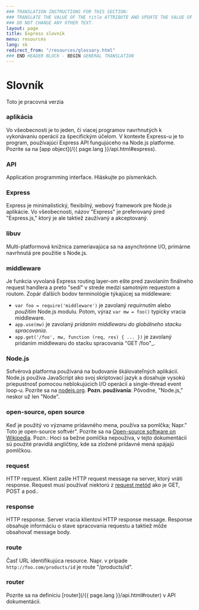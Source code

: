 ```yaml
---
### TRANSLATION INSTRUCTIONS FOR THIS SECTION:
### TRANSLATE THE VALUE OF THE title ATTRIBUTE AND UPDATE THE VALUE OF THE lang ATTRIBUTE.
### DO NOT CHANGE ANY OTHER TEXT.
layout: page
title: Express slovník
menu: resources
lang: sk
redirect_from: "/resources/glossary.html"
### END HEADER BLOCK - BEGIN GENERAL TRANSLATION
---
```


# Slovník

<div class="doc-box doc-warn">Toto je pracovná verzia</div>

### aplikácia

Vo všeobecnosti je to jeden, či viacej programov navrhnutých k vykonávaniu operácií za špecifickým účelom. V kontexte Express-u je to program, používajúci Express API fungujúceho na Node.js platforme. Pozrite sa na [app object](/{{ page.lang }}/api.html#express).

### API

Application programming interface. Hláskujte po písmenkách.

### Express

Express je minimalistický, flexibilný, webový framework pre Node.js aplikácie. Vo všeobecnosti, názov "Express" je preferovaný pred "Express.js," ktorý je ale taktiež zaužívaný a akceptovaný.

### libuv

Multi-platformová knižnica zameriavajúca sa na asynchrónne I/O, primárne navrhnutá pre použitie s Node.js.

### middleware

Je funkcia vyvolaná Express routing layer-om ešte pred zavolaním finálneho request handlera a preto "sedí" v strede medzi samotným requestom a routom.  Zopár ďalších bodov terminológie týkajúcej sa middleware:

  * `var foo = require('middleware')` je zavolaný _requirnutím_ alebo _použitím_ Node.js modulu. Potom, výraz `var mw = foo()` typicky vracia middleware.
  * `app.use(mw)` je zavolaný _pridaním middlewaru do globálneho stacku spracovania_.
  * `app.get('/foo', mw, function (req, res) { ... })` je zavolaný pridaním middlewaru do stacku spracovania "GET /foo"_.

### Node.js

Sofvérová platforma používaná na budovanie škálovateľných aplikácií. Node.js používa JavaScript ako svoj skriptovací jazyk a dosahuje vysokú priepustnosť pomocou neblokujúcich I/O operácií a single-thread event loop-u.  Pozrite sa na [nodejs.org](https://nodejs.org/en/). **Pozn. používania**: Pôvodne, "Node.js," neskor už len "Node".

### open-source, open source

Keď je použitý vo význame prídavného mena, používa sa pomlčka; Napr." Toto je open-source softvér". Pozrite sa na [Open-source software on Wikipedia](http://en.wikipedia.org/wiki/Open-source_software). Pozn.: Hoci sa bežne pomlčka nepoužíva, v tejto dokumentácii sú použité pravidlá angličtiny, kde sa zložené prídavné mená spájajú pomlčkou.

### request

HTTP request. Klient zašle HTTP request message na server, ktorý vráti response. Request musí používať niektorú z [request metód](https://en.wikipedia.org/wiki/Hypertext_Transfer_Protocol#Request_methods) ako je GET, POST a pod..

### response

HTTP response. Server vracia klientovi HTTP response message. Response obsahuje informáciu o stave spracovania requestu a taktiež môže obsahovať message body.

### route

Časť URL identifikujúca resource. Napr. v prípade `http://foo.com/products/id` je route "/products/id".

### router

Pozrite sa na definíciu [router](/{{ page.lang }}/api.html#router) v API dokumentácii.
